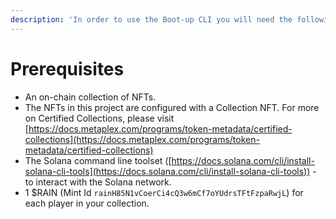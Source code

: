 ```yaml
---
description: 'In order to use the Boot-up CLI you will need the following:'
---
```


# Prerequisites

* An on-chain collection of NFTs.
* The NFTs in this project are configured with a Collection NFT.  For more on Certified Collections, please visit [https://docs.metaplex.com/programs/token-metadata/certified-collections](https://docs.metaplex.com/programs/token-metadata/certified-collections)
* The Solana command line toolset ([https://docs.solana.com/cli/install-solana-cli-tools](https://docs.solana.com/cli/install-solana-cli-tools)) - to interact with the Solana network.
* 1 $RAIN (Mint Id `rainH85N1vCoerCi4cQ3w6mCf7oYUdrsTFtFzpaRwjL`) for each player in your collection.
